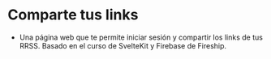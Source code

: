 # Comparte tus links
- Una página web que te permite iniciar sesión y compartir los links de tus RRSS. Basado en el curso de SvelteKit y Firebase de Fireship.
